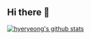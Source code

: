 ## Hi there 👋

[![hyeryeong's github stats](https://github-readme-stats.vercel.app/api?username=hyeryeongyu)](https://github.com/hyeryeongyu/github-readme-stats)
<!--

## Studying Now

<img src="https://img.shields.io/badge/Python-3776AB?style=for-the-badge&logo=python&logoColor=white">
<img src="https://img.shields.io/badge/C-00599C?style=for-the-badge&logo=c&logoColor=white">
<img src="https://img.shields.io/badge/C%2B%2B-00599C?style=for-the-badge&logo=c%2B%2B&logoColor=white">

